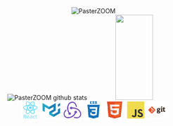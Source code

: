 

<div align="center"><img src="https://github-readme-streak-stats.herokuapp.com/?user=PasterZOOM&theme=black-ice&hide_border=true&stroke=1001&background=0D1117&ring=44944A&fire=44944A&currStreakLabel=44944A" alt="PasterZOOM" /></div>

<!-- ./STAT -->
<div align="center">  
  <img width="49%" height="195px" src="https://github-readme-stats.vercel.app/api?username=PasterZOOM&show_icons=true&count_private=true&hide_border=true&title_color=44944A&icon_color=44944A&text_color=c9d1d9&bg_color=0d1117" alt="PasterZOOM github stats" /> 
  <img width="41%" height="195px" src="https://github-readme-stats.vercel.app/api/top-langs/?username=PasterZOOM&layout=compact&hide_border=true&title_color=44944A&text_color=44944A&bg_color=0d1117" />
</div>
<!-- ./STATS  -->
<div align="center">
  <img src="https://github.com/devicons/devicon/blob/master/icons/react/react-original-wordmark.svg" title="React" alt="React" width="40" height="40"/>&nbsp;
  <img src="https://github.com/devicons/devicon/blob/master/icons/materialui/materialui-original.svg" title="Material UI" alt="Material UI" width="40" height="40"/>&nbsp;
  <img src="https://github.com/devicons/devicon/blob/master/icons/redux/redux-original.svg" title="Redux" alt="Redux " width="40" height="40"/>&nbsp;
  <img src="https://github.com/devicons/devicon/blob/master/icons/css3/css3-plain-wordmark.svg"  title="CSS3" alt="CSS" width="40" height="40"/>&nbsp;
  <img src="https://github.com/devicons/devicon/blob/master/icons/html5/html5-original.svg" title="HTML5" alt="HTML" width="40" height="40"/>&nbsp;
  <img src="https://github.com/devicons/devicon/blob/master/icons/javascript/javascript-original.svg" title="JavaScript" alt="JavaScript" width="40" height="40"/>&nbsp;
  <img src="https://github.com/devicons/devicon/blob/master/icons/git/git-original-wordmark.svg" title="Git" **alt="Git" width="40" height="40"/>
</div>

<!--
**PasterZOOM/PasterZOOM** is a ✨ _special_ ✨ repository because its `README.md` (this file) appears on your GitHub profile.

Here are some ideas to get you started:

- 🔭 I’m currently working on ...
- 🌱 I’m currently learning ...
- 👯 I’m looking to collaborate on ...
- 🤔 I’m looking for help with ...
- 💬 Ask me about ...
- 📫 How to reach me: ...
- 😄 Pronouns: ...
- ⚡ Fun fact: ...
-->
